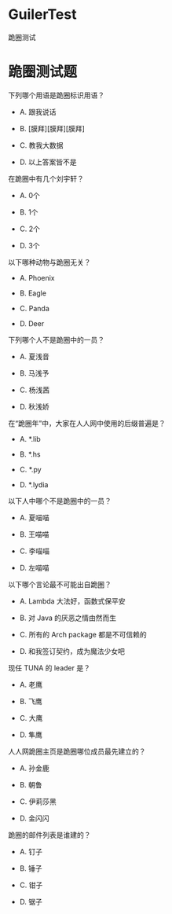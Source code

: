 # GuilerTest
跪圈测试

# 跪圈测试题

下列哪个用语是跪圈标识用语？

+ A. 跟我说话

+ B. [膜拜][膜拜][膜拜]

+ C. 教我大数据

+ D. 以上答案皆不是

在跪圈中有几个刘宇轩？

+ A. 0个

+ B. 1个

+ C. 2个

+ D. 3个

以下哪种动物与跪圈无关？

+ A. Phoenix

+ B. Eagle

+ C. Panda

+ D. Deer

下列哪个人不是跪圈中的一员？

+ A. 夏浅音

+ B. 马浅予

+ C. 杨浅茜

+ D. 秋浅娇

在“跪圈年”中，大家在人人网中使用的后缀普遍是？

+ A. *.lib

+ B. *.hs

+ C. *.py

+ D. *.lydia

以下人中哪个不是跪圈中的一员？

+ A. 夏喵喵

+ B. 王喵喵

+ C. 李喵喵

+ D. 左喵喵

以下哪个言论最不可能出自跪圈？

+ A. Lambda 大法好，函数式保平安

+ B. 对 Java 的厌恶之情由然而生

+ C. 所有的 Arch package 都是不可信赖的

+ D. 和我签订契约，成为魔法少女吧

现任 TUNA 的 leader 是？

+ A. 老鹰

+ B. 飞鹰

+ C. 大鹰

+ D. 隼鹰

人人网跪圈主页是跪圈哪位成员最先建立的？

+ A. 孙金鹿

+ B. 朝鲁

+ C. 伊莉莎黑

+ D. 金闪闪

跪圈的邮件列表是谁建的？

+ A. 钉子

+ B. 锤子

+ C. 钳子

+ D. 锯子
